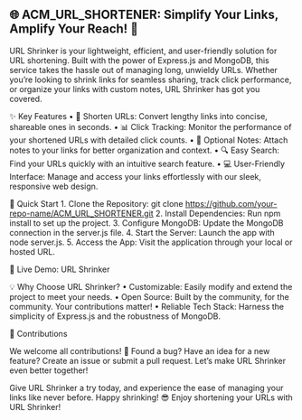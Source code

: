 ## 🌐 ACM_URL_SHORTENER: Simplify Your Links, Amplify Your Reach! 🚀

URL Shrinker is your lightweight, efficient, and user-friendly solution for URL shortening. Built with the power of Express.js and MongoDB, this service takes the hassle out of managing long, unwieldy URLs. Whether you’re looking to shrink links for seamless sharing, track click performance, or organize your links with custom notes, URL Shrinker has got you covered.

✨ Key Features
	•	🔗 Shorten URLs: Convert lengthy links into concise, shareable ones in seconds.
	•	📊 Click Tracking: Monitor the performance of your shortened URLs with detailed click counts.
	•	📝 Optional Notes: Attach notes to your links for better organization and context.
	•	🔍 Easy Search: Find your URLs quickly with an intuitive search feature.
	•	💻 User-Friendly Interface: Manage and access your links effortlessly with our sleek, responsive web design.

🚀 Quick Start
	1.	Clone the Repository: git clone https://github.com/your-repo-name/ACM_URL_SHORTENER.git
	2.	Install Dependencies: Run npm install to set up the project.
	3.	Configure MongoDB: Update the MongoDB connection in the server.js file.
	4.	Start the Server: Launch the app with node server.js.
	5.	Access the App: Visit the application through your local or hosted URL.

🔗 Live Demo: URL Shrinker

💡 Why Choose URL Shrinker?
	•	Customizable: Easily modify and extend the project to meet your needs.
	•	Open Source: Built by the community, for the community. Your contributions matter!
	•	Reliable Tech Stack: Harness the simplicity of Express.js and the robustness of MongoDB.

🤝 Contributions

We welcome all contributions! 💪 Found a bug? Have an idea for a new feature? Create an issue or submit a pull request. Let’s make URL Shrinker even better together!

Give URL Shrinker a try today, and experience the ease of managing your links like never before. Happy shrinking! 😎
Enjoy shortening your URLs with URL Shrinker!
